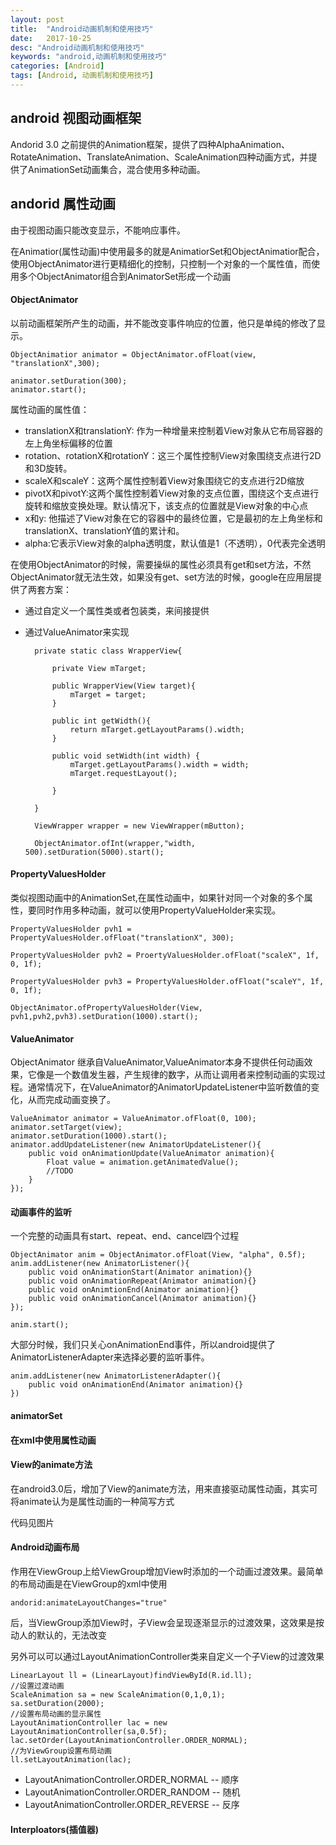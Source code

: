 ```yaml
---
layout: post
title:  "Android动画机制和使用技巧"
date:   2017-10-25
desc: "Android动画机制和使用技巧"
keywords: "android,动画机制和使用技巧"
categories: [Android]
tags: [Android, 动画机制和使用技巧]
---
```


 ## android 视图动画框架
 
 Andorid 3.0 之前提供的Animation框架，提供了四种AlphaAnimation、RotateAnimation、TranslateAnimation、ScaleAnimation四种动画方式，并提供了AnimationSet动画集合，混合使用多种动画。
 
 ## andorid 属性动画
 
 由于视图动画只能改变显示，不能响应事件。
 
 在Animatior(属性动画)中使用最多的就是AnimatiorSet和ObjectAnimatior配合，使用ObjectAnimator进行更精细化的控制，只控制一个对象的一个属性值，而使用多个ObjectAnimator组合到AnimatorSet形成一个动画
 
 #### ObjectAnimator
 
 以前动画框架所产生的动画，并不能改变事件响应的位置，他只是单纯的修改了显示。
 
 ```
ObjectAnimatior animator = ObjectAnimator.ofFloat(view, "translationX",300);

animator.setDuration(300);
animator.start();

 ```
 
 属性动画的属性值：
 
 * translationX和translationY: 作为一种增量来控制着View对象从它布局容器的左上角坐标偏移的位置
 * rotation、rotationX和rotationY：这三个属性控制View对象围绕支点进行2D和3D旋转。
 * scaleX和scaleY：这两个属性控制着View对象围绕它的支点进行2D缩放
 * pivotX和pivotY:这两个属性控制着View对象的支点位置，围绕这个支点进行旋转和缩放变换处理。默认情况下，该支点的位置就是View对象的中心点
 * x和y: 他描述了View对象在它的容器中的最终位置，它是最初的左上角坐标和translationX、translationY值的累计和。
 * alpha:它表示View对象的alpha透明度，默认值是1（不透明），0代表完全透明
 

在使用ObjectAnimator的时候，需要操纵的属性必须具有get和set方法，不然ObjectAnimator就无法生效，如果没有get、set方法的时候，google在应用层提供了两套方案：

* 通过自定义一个属性类或者包装类，来间接提供
* 通过ValueAnimator来实现

  
        private static class WrapperView{
        
            private View mTarget;
            
            public WrapperView(View target){
                mTarget = target;
            }
            
            public int getWidth(){
                return mTarget.getLayoutParams().width;
            }
            
            public void setWidth(int width) {
                mTarget.getLayoutParams().width = width;
                mTarget.requestLayout();
                
            }
            
        }
    
        ViewWrapper wrapper = new ViewWrapper(mButton);
        
        ObjectAnimator.ofInt(wrapper,"width, 500).setDuration(5000).start();
    

#### PropertyValuesHolder

类似视图动画中的AnimationSet,在属性动画中，如果针对同一个对象的多个属性，要同时作用多种动画，就可以使用PropertyValueHolder来实现。


    PropertyValuesHolder pvh1 = PropertyValuesHolder.ofFloat("translationX", 300);
    
    PropertyValuesHolder pvh2 = ProertyValuesHolder.ofFloat("scaleX", 1f, 0, 1f);
    
    PropertyValuesHolder pvh3 = PropertyValuesHolder.ofFloat("scaleY", 1f, 0, 1f);
    
    ObjectAnimator.ofPropertyValuesHolder(View, pvh1,pvh2,pvh3).setDuration(1000).start();
    

#### ValueAnimator

ObjectAnimator 继承自ValueAnimator,ValueAnimator本身不提供任何动画效果，它像是一个数值发生器，产生规律的数字，从而让调用者来控制动画的实现过程。通常情况下，在ValueAnimator的AnimatorUpdateListener中监听数值的变化，从而完成动画变换了。


    ValueAnimator animator = ValueAnimator.ofFloat(0, 100);
    animator.setTarget(view);
    animator.setDuration(1000).start();
    animator.addUpdateListener(new AnimatorUpdateListener(){
        public void onAnimationUpdate(ValueAnimator animation){
            Float value = animation.getAnimatedValue();
            //TODO
        }
    });

#### 动画事件的监听

一个完整的动画具有start、repeat、end、cancel四个过程

    ObjectAnimator anim = ObjectAnimator.ofFloat(View, "alpha", 0.5f);
    anim.addListener(new AnimatorListener(){
        public void onAnimationStart(Animator animation){}
        public void onAnimationRepeat(Animator animation){}
        public void onAnimtionEnd(Animator animation){}
        public void onAnimationCancel(Animator animation){}
    });

    anim.start();

大部分时候，我们只关心onAnimationEnd事件，所以android提供了AnimatorListenerAdapter来选择必要的监听事件。
   
    anim.addListener(new AnimatorListenerAdapter(){
        public void onAnimationEnd(Animator animation){}
    })

#### animatorSet

#### 在xml中使用属性动画

#### View的animate方法

在android3.0后，增加了View的animate方法，用来直接驱动属性动画，其实可将animate认为是属性动画的一种简写方式

代码见图片

#### Android动画布局

作用在ViewGroup上给ViewGroup增加View时添加的一个动画过渡效果。最简单的布局动画是在ViewGroup的xml中使用

    andorid:animateLayoutChanges="true"
后，当ViewGroup添加View时，子View会呈现逐渐显示的过渡效果，这效果是按动人的默认的，无法改变

另外可以可以通过LayoutAnimationController类来自定义一个子View的过渡效果

    LinearLayout ll = (LinearLayout)findViewById(R.id.ll);
    //设置过渡动画
    ScaleAnimation sa = new ScaleAnimation(0,1,0,1);
    sa.setDuration(2000);
    //设置布局动画的显示属性
    LayoutAnimationController lac = new LayoutAnimationController(sa,0.5f);
    lac.setOrder(LayoutAnimationController.ORDER_NORMAL);
    //为ViewGroup设置布局动画
    ll.setLayoutAnimation(lac);


* LayoutAnimationController.ORDER_NORMAL  --  顺序
* LayoutAnimationController.ORDER_RANDOM  --  随机
* LayoutAnimationController.ORDER_REVERSE -- 反序


#### Interploators(插值器)